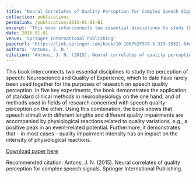 ```yaml
---
title: "Neural Correlates of Quality Perception for Complex Speech Signals"
collection: publications
permalink: /publication/2015-01-01-B1
excerpt: 'This book interconnects two essential disciplines to study the perception of speech: Neuroscience and Quality of Experience, which to date have rarely been used together for the purposes of research on speech quality perception. In five key experiments, the book demonstrates the application of standard clinical methods in neurophysiology on the one hand, and of methods used in fields of research concerned with speech quality perception on the other. Using this combination, the book shows that speech stimuli with different lengths and different quality impairments are accompanied by physiological reactions related to quality variations, e.g., a positive peak in an event-related potential. Furthermore, it demonstrates that – in most cases – quality impairment intensity has an impact on the intensity of physiological reactions.'
date: 2015-01-01
venue: 'Springer International Publishing'
paperurl: 'https://link.springer.com/book/10.1007%2F978-3-319-15521-0#about'
authors: 'Antons, J. N.'
citation: 'Antons, J. N. (2015). Neural correlates of quality perception for complex speech signals. Springer International Publishing.'
---
```

This book interconnects two essential disciplines to study the perception of speech: Neuroscience and Quality of Experience, which to date have rarely been used together for the purposes of research on speech quality perception. In five key experiments, the book demonstrates the application of standard clinical methods in neurophysiology on the one hand, and of methods used in fields of research concerned with speech quality perception on the other. Using this combination, the book shows that speech stimuli with different lengths and different quality impairments are accompanied by physiological reactions related to quality variations, e.g., a positive peak in an event-related potential. Furthermore, it demonstrates that – in most cases – quality impairment intensity has an impact on the intensity of physiological reactions.

[Download paper here](https://link.springer.com/book/10.1007%2F978-3-319-15521-0#about)

Recommended citation: Antons, J. N. (2015). Neural correlates of quality perception for complex speech signals. Springer International Publishing.